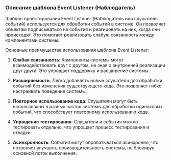 ### Описание шаблона Event Listener (Наблюдатель)

Шаблон проектирования Event Listener (Наблюдатель или слушатель событий) используется для обработки событий в системе. 
Он позволяет объектам подписываться на события и реагировать на них, когда они происходят. 
Это помогает реализовать слабую связанность между компонентами системы.

Основные преимущества использования шаблона Event Listener:

1. **Слабая связанность**: Компоненты системы могут взаимодействовать друг с другом, 
не зная о внутренней реализации друг друга. Это упрощает поддержку и расширение системы.

2. **Расширяемость**: Легко добавлять новые слушатели для обработки событий без изменения существующего кода. 
Это позволяет гибко настраивать поведение системы.

3. **Повторное использование кода**: Слушатели могут быть использованы в разных частях системы 
для обработки одинаковых событий, что способствует повторному использованию кода.

4. **Упрощение тестирования**: Слушатели и события можно тестировать отдельно, что упрощает процесс тестирования и отладки.

5. **Асинхронность**: События могут обрабатываться асинхронно, что позволяет улучшить производительность системы,
не блокируя основной поток выполнения.